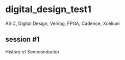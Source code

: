 # digital_design_test1
ASIC, Digital Design, Verilog, FPGA, Cadence, Xcelium

## session #1
History of Semiconductor

